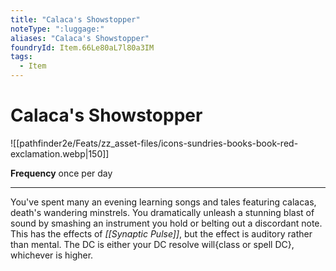 ```yaml
---
title: "Calaca's Showstopper"
noteType: ":luggage:"
aliases: "Calaca's Showstopper"
foundryId: Item.66Le80aL7l80a3IM
tags:
  - Item
---
```


# Calaca's Showstopper
![[pathfinder2e/Feats/zz_asset-files/icons-sundries-books-book-red-exclamation.webp|150]]

**Frequency** once per day

* * *

You've spent many an evening learning songs and tales featuring calacas, death's wandering minstrels. You dramatically unleash a stunning blast of sound by smashing an instrument you hold or belting out a discordant note. This has the effects of _[[Synaptic Pulse]]_, but the effect is auditory rather than mental. The DC is either your DC resolve will{class or spell DC}, whichever is higher.
